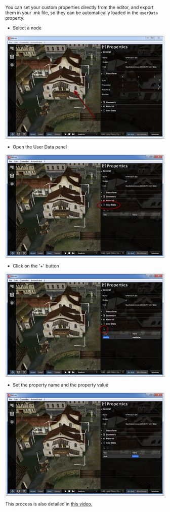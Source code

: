 You can set your custom properties directly from the editor, and export them in your .mk file, so they can be automatically loaded in the `userData` property.

-   Select a node

![](../../doc/image/User_Data_-_Select_a_node.png "../../doc/image/User_Data_-_Select_a_node.png")

-   Open the User Data panel

![](../../doc/image/User_Data_-_Open_the_User_Data_panel.png "../../doc/image/User_Data_-_Open_the_User_Data_panel.png")

-   Click on the '+' button

![](../../doc/image/User_Data_-_Add_property.png "../../doc/image/User_Data_-_Add_property.png")

-   Set the property name and the property value

![](../../doc/image/User_Data_-_Set_the_property_name_and_value.png "../../doc/image/User_Data_-_Set_the_property_name_and_value.png")

This process is also detailed in [this video.](http://youtu.be/6ZthK3V8)
